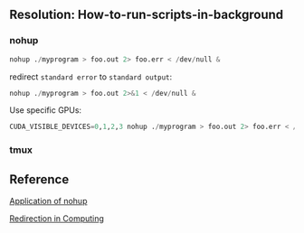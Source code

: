 ## Resolution: How-to-run-scripts-in-background

### nohup

```python
nohup ./myprogram > foo.out 2> foo.err < /dev/null &
```

redirect `standard error` to `standard output`:

```python
nohup ./myprogram > foo.out 2>&1 < /dev/null &
```

Use specific GPUs:

```python
CUDA_VISIBLE_DEVICES=0,1,2,3 nohup ./myprogram > foo.out 2> foo.err < /dev/null &
```



### tmux



## Reference

[Application of nohup](https://www.jianshu.com/p/31e2f61f605e)

[Redirection in Computing](https://www.jianshu.com/p/d39130d8e08d)
